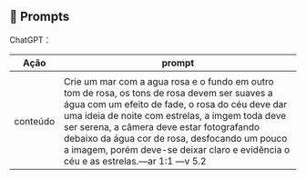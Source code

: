 ## 🧠 Prompts


ChatGPT：

|   Ação   | prompt                                                                                                                                                                                                                                                                         |
| :------: | ------------------------------------------------------------------------------------------------------------------------------------------------------------------------------------------------------------------------------------------------------------------------------ |
                                               |
| conteúdo | Crie um mar com a agua rosa e o fundo em outro tom de rosa, os tons de rosa devem ser suaves a água com um efeito de fade, o rosa do céu deve dar uma ideia de noite com estrelas, a imgem toda deve ser serena, a câmera deve estar fotografando debaixo da água cor de rosa, desfocando um pouco a imagem, porém deve-se deixar claro e evidência o céu e as estrelas.—ar 1:1 —v 5.2 |

